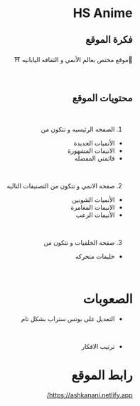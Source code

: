 <div dir="rtl">

# HS Anime

## فكرة الموقع

🎌موقع مختص بعالم الأنمي و الثقافه اليابانيه ⛩

<br>

## محتويات الموقع

<br>

1. الصفحه الرئيسيه و تتكون من

<ul>

<li> الأنميات الجديدة </li>

<li>الانيمات المشهورة</li>

<li>قائمتي المفضله </li>

</ul>

<br>

2. صفحه الانمي و تتكون من التصنيفات التاليه

<ul>

<li> الأنميات الشونين  </li>

<li>الانيمات المغامرة </li>

<li>الأنيمات الرعب   </li>

</ul>

<br>

3. صفحه الخلفيات و تتكون من

<ul>
<li>خليفات متحركه</li>
</ul>

<br>

# الصعوبات

- التعديل على بوتس ستراب بشكل تام

<br>

- ترتيب الافكار

# رابط الموقع

https://ashkanani.netlify.app/
